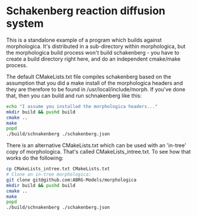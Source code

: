 # Schakenberg reaction diffusion system

This is a standalone example of a program which builds against
morphologica. It's distributed in a sub-directory within morphologica,
but the morphologica build process won't build schakenberg - you have
to create a build directory right here, and do an independent
cmake/make process.

The default CMakeLists.txt file compiles schakenberg based on the
assumption that you did a make install of the morphologica headers and
they are therefore to be found in /usr/local/include/morph. If you've
done that, then you can build and run schnakenberg like this:

```bash
echo "I assume you installed the morphologica headers..."
mkdir build && pushd build
cmake ..
make
popd
./build/schnakenberg ./schakenberg.json
```

There is an alternative CMakeLists.txt which can be used with an
'in-tree' copy of morphologica. That's called
CMakeLists_intree.txt. To see how that works do the following:

```bash
cp CMakeLists_intree.txt CMakeLists.txt
# Clone an in-tree morphologica:
git clone git@github.com:ABRG-Models/morphologica
mkdir build && pushd build
cmake ..
make
popd
./build/schnakenberg ./schakenberg.json
```
